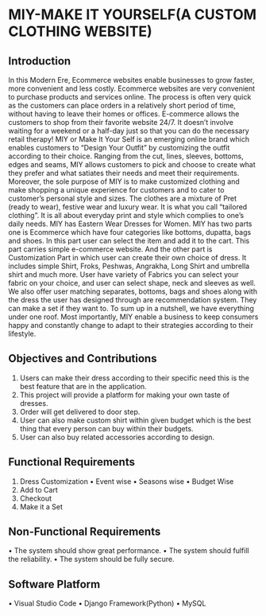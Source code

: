 # MIY-MAKE IT YOURSELF(A CUSTOM CLOTHING WEBSITE)

## Introduction
In this Modern Ere, Ecommerce websites enable businesses to grow faster, more convenient
and less costly. Ecommerce websites are very convenient to purchase products and services
online. The process is often very quick as the customers can place orders in a relatively
short period of time, without having to leave their homes or offices. E-commerce allows the
customers to shop from their favorite website 24/7. It doesn’t involve waiting for a weekend
or a half-day just so that you can do the necessary retail therapy!
MIY or Make It Your Self is an emerging online brand which enables customers to “Design
Your Outfit” by customizing the outfit according to their choice. Ranging from the cut, lines,
sleeves, bottoms, edges and seams, MIY allows customers to pick and choose to create what
they prefer and what satiates their needs and meet their requirements.
Moreover, the sole purpose of MIY is to make customized clothing and make shopping a
unique experience for customers and to cater to customer’s personal style and sizes. The
clothes are a mixture of Pret (ready to wear), festive wear and luxury wear. It is what you call
“tailored clothing”. It is all about everyday print and style which complies to one’s daily
needs.
MIY has Eastern Wear Dresses for Women. MIY has two parts one is Ecommerce which
have four categories like bottoms, dupatta, bags and shoes. In this part user can select the
item and add it to the cart. This part carries simple e-commerce website. And the other part is
Customization Part in which user can create their own choice of dress. It includes simple
Shirt, Froks, Peshwas, Angrakha, Long Shirt and umbrella shirt and much more. User have
variety of Fabrics you can select your fabric on your choice, and user can select shape, neck
and sleeves as well. We also offer user matching separates, bottoms, bags and shoes along
with the dress the user has designed through are recommendation system. They can make a
set if they want to. To sum up in a nutshell, we have everything under one roof.
Most importantly, MIY enable a business to keep consumers happy and constantly change to
adapt to their strategies according to their lifestyle.


## Objectives and Contributions
1. Users can make their dress according to their specific need this is the best feature that are
in the application.
2. This project will provide a platform for making your own taste of dresses.
3. Order will get delivered to door step.
4. User can also make custom shirt within given budget which is the best thing that every
person can buy within their budgets.
5. User can also buy related accessories according to design.

## Functional Requirements
1. Dress Customization
  • Event wise
  • Seasons wise
  • Budget Wise
2. Add to Cart
3. Checkout
4. Make it a Set
## Non-Functional Requirements
• The system should show great performance.
• The system should fulfill the reliability.
• The system should be fully secure.

## Software Platform
• Visual Studio Code
• Django Framework(Python)
• MySQL
